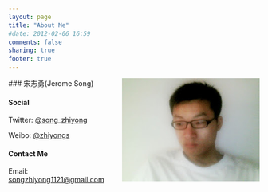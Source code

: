 ```yaml
---
layout: page
title: "About Me"
#date: 2012-02-06 16:59
comments: false
sharing: true
footer: true
---
```

   
<!-- ![](/images/photos/profile.jpg "profile") -->
<img style="float: right" src="/images/photos/profile.jpg" />
### 宋志勇(Jerome Song)

#### Social

Twitter: [@song_zhiyong](https://twitter.com/#!/song_zhiyong)

Weibo: [@zhiyongs](http://weibo.com/zhiyongs)


#### Contact Me

Email: <songzhiyong1121@gmail.com>
